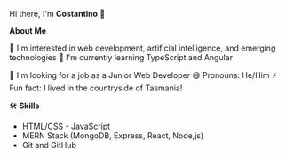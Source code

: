 Hi there, I'm **Costantino** 👋

**About Me**

👀 I'm interested in web development, artificial intelligence, and emerging technologies
🌱 I'm currently learning TypeScript and Angular

💼 I'm looking for a job as a Junior Web Developer
😄 Pronouns: He/Him
⚡ Fun fact: I lived in the countryside of Tasmania!

🛠️ **Skills**

- HTML/CSS - JavaScript
- MERN Stack (MongoDB, Express, React, Node,js)
- Git and GitHub
